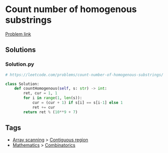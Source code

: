 # Count number of homogenous substrings

[Problem link](https://leetcode.com/problems/count-number-of-homogenous-substrings/)

## Solutions


### Solution.py
```py
# https://leetcode.com/problems/count-number-of-homogenous-substrings/

class Solution:
    def countHomogenous(self, s: str) -> int:
        ret, cur = 1, 1
        for i in range(1, len(s)):
            cur = (cur + 1) if s[i] == s[i-1] else 1
            ret += cur
        return ret % (10**9 + 7)
```
## Tags

* [Array scanning](/Collections/array-scanning.md#array-scanning) > [Contiguous region](/Collections/array-scanning.md#contiguous-region)
* [Mathematics](/Collections/mathematics.md#mathematics) > [Combinatorics](/Collections/mathematics.md#combinatorics)
